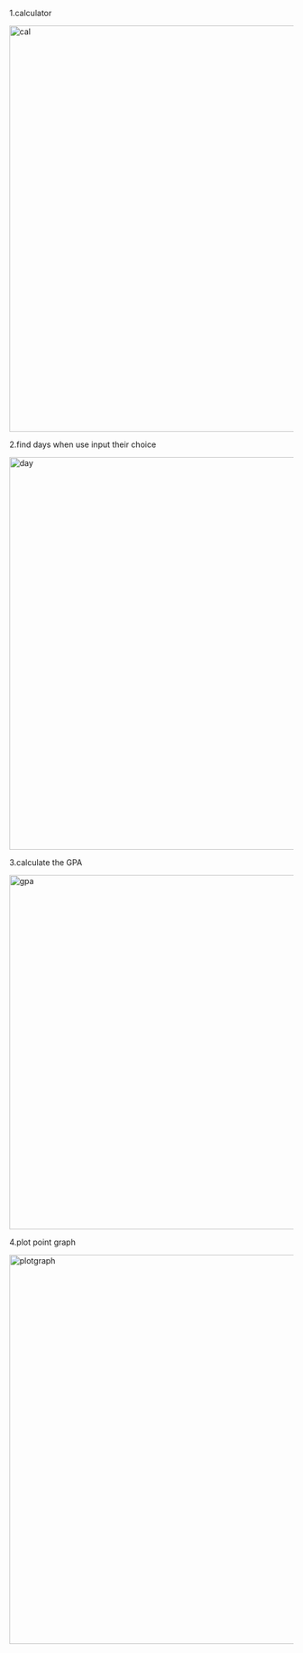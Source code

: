 1.calculator

<img width="721" alt="cal" src="https://github.com/user-attachments/assets/eb21986b-a669-4d8c-ac0f-74a04f9b38e9" />


2.find days when use input their choice


<img width="697" alt="day" src="https://github.com/user-attachments/assets/a2b560be-6477-44e7-95a9-71609b7274fd" />


3.calculate the GPA


<img width="629" alt="gpa" src="https://github.com/user-attachments/assets/c08f139a-9524-43e6-9596-032a9c98e4d9" />



4.plot point graph


<img width="691" alt="plotgraph" src="https://github.com/user-attachments/assets/f5a6aec5-5e8e-43ac-9aed-dfe8939acd34" />
